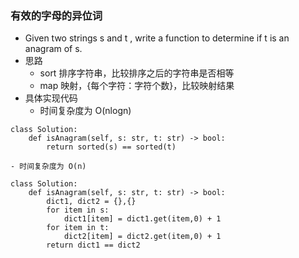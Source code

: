 ### 有效的字母的异位词
- Given two strings s and t , write a function to determine if t is an anagram of s.
- 思路  
    - sort 排序字符串，比较排序之后的字符串是否相等
    - map 映射，{每个字符：字符个数}，比较映射结果
- 具体实现代码
    - 时间复杂度为 O(nlogn)
```
class Solution:
    def isAnagram(self, s: str, t: str) -> bool:
        return sorted(s) == sorted(t)
```
    - 时间复杂度为 O(n)
```
class Solution:
    def isAnagram(self, s: str, t: str) -> bool:
        dict1, dict2 = {},{}
        for item in s:
            dict1[item] = dict1.get(item,0) + 1
        for item in t:
            dict2[item] = dict2.get(item,0) + 1
        return dict1 == dict2
```
